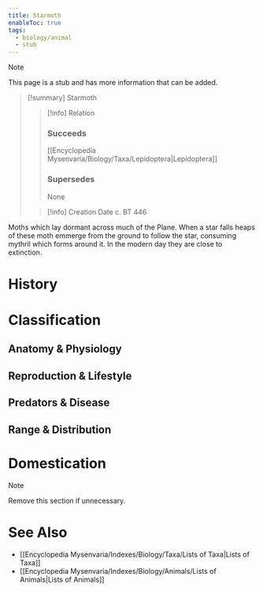 ```yaml
---
title: Starmoth
enableToc: true
tags:
  - biology/animal
  - stub
---
```


> [!note]
> This page is a stub and has more information that can be added.

> [!summary] Starmoth
> > [!info] Relation
> > ### Succeeds
> > [[Encyclopedia Mysenvaria/Biology/Taxa/Lepidoptera|Lepidoptera]]
> > ### Supersedes
> > None
>
> > [!info] Creation Date
> > c. BT 446

Moths which lay dormant across much of the Plane. When a star falls heaps of these moth emmerge from the ground to follow the star, consuming mythril which forms around it. In the modern day they are close to extinction.
# History

# Classification
## Anatomy & Physiology

## Reproduction & Lifestyle

## Predators & Disease

## Range & Distribution

# Domestication

> [!note]
> Remove this section if unnecessary.
# See Also
- [[Encyclopedia Mysenvaria/Indexes/Biology/Taxa/Lists of Taxa|Lists of Taxa]]
- [[Encyclopedia Mysenvaria/Indexes/Biology/Animals/Lists of Animals|Lists of Animals]]